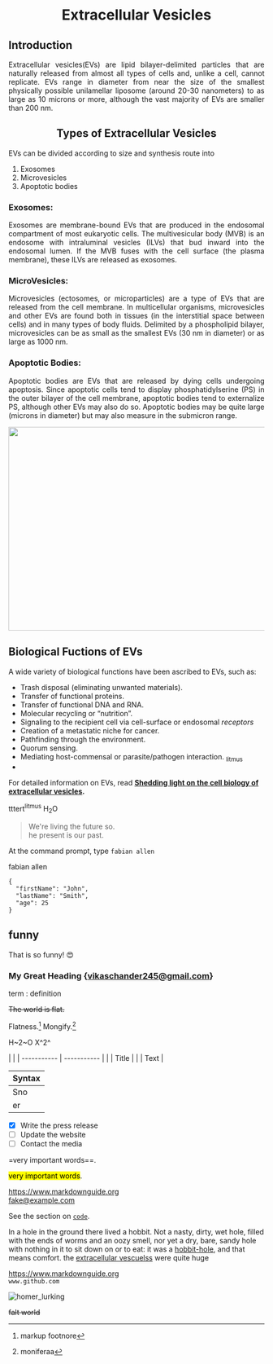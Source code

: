 <h1 align="center">Extracellular Vesicles</h1>

## Introduction
<p align="justify">Extracellular vesicles(EVs) are lipid bilayer-delimited particles that are naturally released from almost all types of cells and, unlike a cell, cannot replicate. EVs range in diameter from near the size of the smallest physically possible unilamellar liposome (around 20-30 nanometers) to as large as 10 microns or more, although the vast majority of EVs are smaller than 200 nm.</p>


<h2 align="center">Types of Extracellular Vesicles</h2>

EVs can be divided according to size and synthesis route into 
1. Exosomes
2. Microvesicles
3. Apoptotic bodies


### Exosomes:
<p align="justify">Exosomes are membrane-bound EVs that are produced in the endosomal compartment of most eukaryotic cells. The multivesicular body (MVB) is an endosome with intraluminal vesicles (ILVs) that bud inward into the endosomal lumen. If the MVB fuses with the cell surface (the plasma membrane), these ILVs are released as exosomes.</p>

### MicroVesicles:
<p align="justify">Microvesicles (ectosomes, or microparticles) are a type of  EVs that are released from the cell membrane. In multicellular organisms, microvesicles and other EVs are found both in tissues (in the interstitial space between cells) and in many types of body fluids. Delimited by a phospholipid bilayer, microvesicles can be as small as the smallest EVs (30 nm in diameter) or as large as 1000 nm.</p>

### Apoptotic Bodies:
<p align="justify">Apoptotic bodies are EVs that are released by dying cells undergoing apoptosis. Since apoptotic cells tend to display phosphatidylserine (PS) in the outer bilayer of the cell membrane, apoptotic bodies tend to externalize PS, although other EVs may also do so. Apoptotic bodies may be quite large (microns in diameter) but may also measure in the submicron range.</p>
<p align="center"><img src="https://media.jecreemavitrine.fr/4qVBoBqFkrlJ1QZ2WhYopwFS9vE=/fit-in/1036x767/smart/filters:format(webp)/bucket-prod.jecreemavitrine.fr/uploads/sites/138/2019/10/Vesicules-description_bleu-1.png" width="600" height="400" />


## Biological Fuctions of EVs
A wide variety of biological functions have been ascribed to EVs, such as:
- Trash disposal (eliminating unwanted materials).
- Transfer of functional proteins.
- Transfer of functional DNA and RNA.
- Molecular recycling or “nutrition”.
- Signaling to the recipient cell via cell-surface or endosomal *receptors*
- Creation of a metastatic niche for cancer.
- Pathfinding through the environment.
- Quorum sensing.
- Mediating host-commensal or parasite/pathogen interaction. <sub>litmus</sub>
- 

For detailed information on EVs, read **[Shedding light on the cell biology of extracellular vesicles](https://www.nature.com/articles/nrm.2017.125).**

tttert<sup>litmus</sup>
H<sub>2</sub>O


>We're living the future so.  
>he present is our past.

At the command prompt, type `fabian allen`

fabian allen
```
{
  "firstName": "John",
  "lastName": "Smith",
  "age": 25
}
```
funny
---
That is so funny! :heart_eyes:
  
  






### My Great Heading {vikaschander245@gmail.com}

term
: definition

~~The world is flat.~~



Flatness.[^1]
Mongify.[^2]

[^1]:markup footnore
[^2]: moniferaa


H~2~O
X^2^

| |
| ----------- | ----------- |
|             | Title       |
|             | Text        |

  
|           Syntax          |
| --------------------------|
|Sno|Break|sunfs|
| er|tr|er   |

- [x] Write the press release
- [ ] Update the website
- [ ] Contact the media

=very important words==.

<mark>very important words</mark>.

<https://www.markdownguide.org>  
<fake@example.com>


See the section on [`code`](#code).

In a hole in the ground there lived a hobbit. Not a nasty, dirty, wet hole, filled with the ends
of worms and an oozy smell, nor yet a dry, bare, sandy hole with nothing in it to sit down on or to
eat: it was a [hobbit-hole][1], and that means comfort. the [extracellular vescuelss][2] were quite huge


[1]: https://en.wikipedia.org/wiki/Hobbit#Lifestyle
[2]:<https://en.wikipedia.org/wiki/Extracellular_vesicle> (ecs)

https://www.markdownguide.org  
`www.github.com`

![homer_lurking](https://user-images.githubusercontent.com/119152900/204753198-cbd81ae7-6fa5-4d24-90e4-8631d120d44d.gif)




~~falt world~~
  



